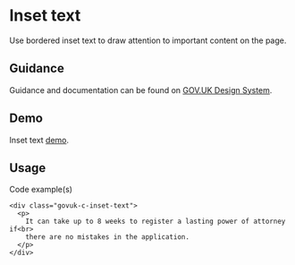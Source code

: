 # Inset text

Use bordered inset text to draw attention to important content on the page.

## Guidance

Guidance and documentation can be found on [GOV.UK Design System](linkgoeshere).

## Demo

Inset text [demo](inset-text.html).

## Usage

Code example(s)

```
<div class="govuk-c-inset-text">
  <p>
    It can take up to 8 weeks to register a lasting power of attorney if<br>
    there are no mistakes in the application.
  </p>
</div>

```

<!--
## Installation

```
npm install --save @govuk-frontend/inset-text
```
-->
